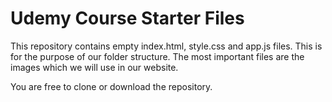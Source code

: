 # Udemy Course Starter Files

This repository contains empty index.html, style.css and app.js files. This is for the purpose of our folder structure. The most important files are the images which we will use in our website.

You are free to clone or download the repository.
